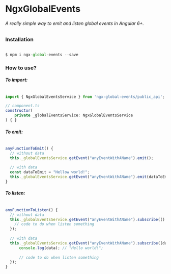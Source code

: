 # NgxGlobalEvents


######  A really simple way to emit and listen global events in Angular 6+.

### Installation

```javascript

$ npm i ngx-global-events --save

````


### How to use?

##### To import:

```javascript

import { NgxGlobalEventsService } from 'ngx-global-events/public_api';

// component.ts
constructor(
    private _globalEventsService: NgxGlobalEventsService
) { }

````

##### To emit:

```javascript

anyFunctionToEmit() {
  // without data
  this._globalEventsService.getEvent("anyEventWithAName").emit();
    
  // with data
  const dataToEmit = "Hellow world!";
  this._globalEventsService.getEvent("anyEventWithAName").emit(dataToEmit);
}

````

##### To listen:

```javascript

anyFunctionToListen() {
  // without data
  this._globalEventsService.getEvent("anyEventWithAName").subscribe(() => {
    // code to do when listen something
  });
    
  // with data
  this._globalEventsService.getEvent("anyEventWithAName").subscribe((data) => {
      console.log(data); // "Hello world!";
        
      // code to do when listen something
  });
}

````
